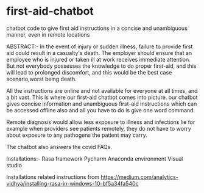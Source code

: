 # first-aid-chatbot
chatbot code to give first aid instructions in a concise and unambiguous manner, even in remote locations


ABSTRACT:-
In the event of injury or sudden illness, failure to provide first aid could result in a casualty's death. The employer should ensure that an employee who is injured or taken ill at work receives immediate attention. But not everybody possesses the knowledge to do proper first-aid, and this will lead to prolonged discomfort, and this would be the best case scenario,worst being death.

All the instructions are online and not available for everyone at all times, and  a bit vast. This is where our first-aid chatbot comes into picture. our chatbot gives concise information and unambiguous first-aid instructions which can be accessed offline also and all you have to do is give one word command.

Remote diagnosis would allow less exposure to illness and infections lie for example when providers see patients remotely, they do not have to worry about exposure to any pathogens the patient may carry.

The chatbot also answers the covid FAQs.

Installations:-
Rasa framework
Pycharm
Anaconda environment
Visual studio

Installations related instructions from https://medium.com/analytics-vidhya/installing-rasa-in-windows-10-bf5a34fa540c

